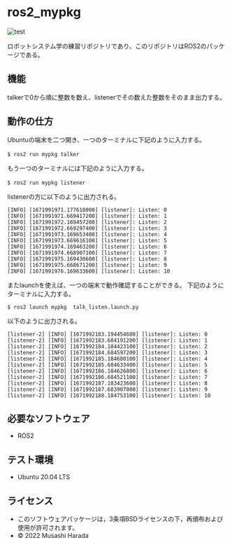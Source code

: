 # ros2_mypkg

![test](https://github.com/musashiharada/mypkg/actions/workflows/test.yml/badge.svg)

ロボットシステム学の練習リポジトリであり、このリポジトリはROS2のパッケージである。

## 機能
talkerで0から順に整数を数え、listenerでその数えた整数をそのまま出力する。

## 動作の仕方
Ubuntuの端末を二つ開き、一つのターミナルに下記のように入力する。
```
$ ros2 run mypkg talker　
```
もう一つのターミナルには下記のように入力する。
```
$ ros2 run mypkg listener　
```
listenerの方に以下のように出力される。
```
[INFO] [1671991971.177618000] [listener]: Listen: 0
[INFO] [1671991971.669417200] [listener]: Listen: 1
[INFO] [1671991972.169457200] [listener]: Listen: 2
[INFO] [1671991972.669297400] [listener]: Listen: 3
[INFO] [1671991973.169653400] [listener]: Listen: 4
[INFO] [1671991973.669616100] [listener]: Listen: 5
[INFO] [1671991974.169463200] [listener]: Listen: 6
[INFO] [1671991974.668907100] [listener]: Listen: 7
[INFO] [1671991975.169430600] [listener]: Listen: 8
[INFO] [1671991975.668671200] [listener]: Listen: 9
[INFO] [1671991976.169633600] [listener]: Listen: 10
```

またlaunchを使えば、一つの端末で動作確認することができる。
下記のようにターミナルに入力する。
```
$ ros2 launch mypkg  talk_listen.launch.py
```
以下のように出力される。
```
[listener-2] [INFO] [1671992183.194454600] [listener]: Listen: 0
[listener-2] [INFO] [1671992183.684191200] [listener]: Listen: 1
[listener-2] [INFO] [1671992184.184423100] [listener]: Listen: 2
[listener-2] [INFO] [1671992184.684597200] [listener]: Listen: 3
[listener-2] [INFO] [1671992185.184680100] [listener]: Listen: 4
[listener-2] [INFO] [1671992185.684633400] [listener]: Listen: 5
[listener-2] [INFO] [1671992186.184626800] [listener]: Listen: 6
[listener-2] [INFO] [1671992186.684521100] [listener]: Listen: 7
[listener-2] [INFO] [1671992187.183423600] [listener]: Listen: 8
[listener-2] [INFO] [1671992187.683907000] [listener]: Listen: 9
[listener-2] [INFO] [1671992188.184753100] [listener]: Listen: 10
```
## 必要なソフトウェア
* ROS2

## テスト環境
* Ubuntu 20.04 LTS

## ライセンス
* このソフトウェアパッケージは，3条項BSDライセンスの下，再頒布および使用が許可されます。
* © 2022 Musashi Harada

 
